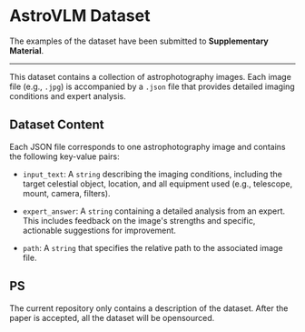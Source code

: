 # AstroVLM Dataset

The examples of the dataset have been submitted to **Supplementary Material**.

---

This dataset contains a collection of astrophotography images. Each image file (e.g., `.jpg`) is accompanied by a `.json` file that provides detailed imaging conditions and expert analysis.

## Dataset Content
Each JSON file corresponds to one astrophotography image and contains the following key-value pairs:

- `input_text`: A `string` describing the imaging conditions, including the target celestial object, location, and all equipment used (e.g., telescope, mount, camera, filters).

- `expert_answer`: A `string` containing a detailed analysis from an expert. This includes feedback on the image's strengths and specific, actionable suggestions for improvement.

- `path`: A `string` that specifies the relative path to the associated image file.

## PS

The current repository only contains a description of the dataset. After the paper is accepted, all the dataset will be opensourced.
